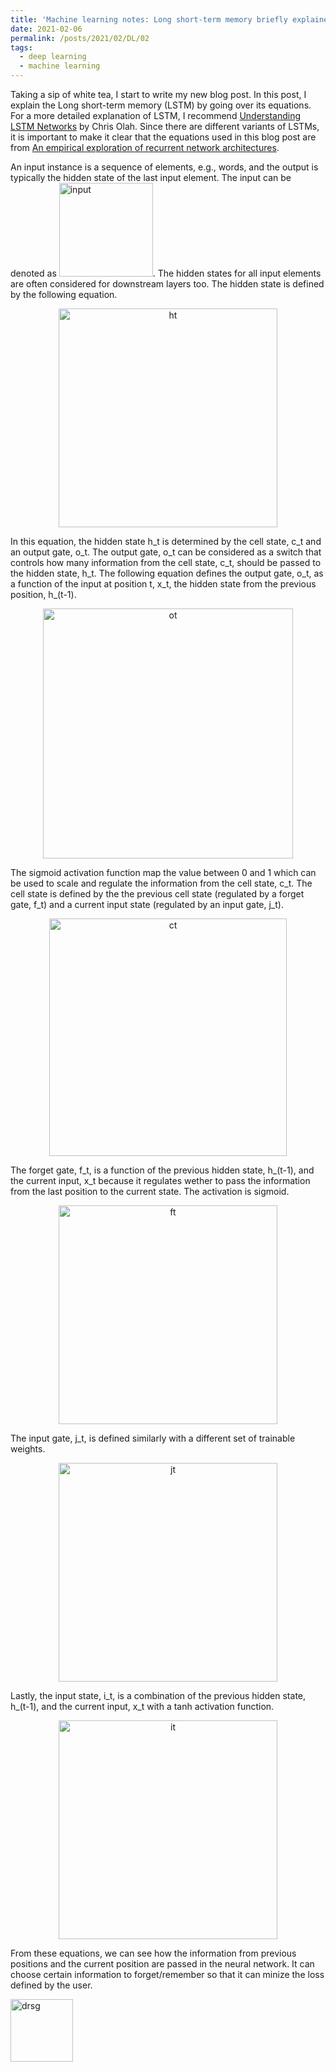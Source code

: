 ```yaml
---
title: 'Machine learning notes: Long short-term memory briefly explained by its equations'
date: 2021-02-06
permalink: /posts/2021/02/DL/02
tags:
  - deep learning
  - machine learning
---
```


Taking a sip of white tea, I start to write my new blog post. In this post, I explain the Long short-term memory (LSTM) by going over its equations. For a more detailed explanation of LSTM, I recommend [Understanding LSTM Networks](https://colah.github.io/posts/2015-08-Understanding-LSTMs/) by Chris Olah. Since there are different variants of LSTMs, it is important to make it clear that the equations used in this blog post are from [An empirical exploration of recurrent network architectures](http://proceedings.mlr.press/v37/jozefowicz15.pdf).

An input instance is a sequence of elements, e.g., words, and the output is typically the hidden state of the last input element. The input can be denoted as <img src="https://z2e2.github.io/images/lstm_input.png" width="150" alt="input">. The hidden states for all input elements are often considered for downstream layers too. The hidden state is defined by the following equation.

<p align="center">
  <img src="https://z2e2.github.io/images//lstm_ht.png" width="350" alt="ht">
</p>

In this equation, the hidden state h_t is determined by the cell state, c_t and an output gate, o_t. The output gate, o_t can be considered as a switch that controls how many information from the cell state, c_t, should be passed to the hidden state, h_t. The following equation defines the output gate, o_t, as a function of the input at position t, x_t, the hidden state from the previous position, h_(t-1).

<p align="center">
  <img src="https://z2e2.github.io/images//lstm_ot.png" width="400" alt="ot">
</p>

The sigmoid activation function map the value between 0 and 1 which can be used to scale and regulate the information from the cell state, c_t. The cell state is defined by the the previous cell state (regulated by a forget gate, f_t) and a current input state (regulated by an input gate, j_t).

<p align="center">
  <img src="https://z2e2.github.io/images//lstm_ct.png" width="380" alt="ct">
</p>

The forget gate, f_t, is a function of the previous hidden state, h_(t-1), and the current input, x_t because it regulates wether to pass the information from the last position to the current state. The activation is sigmoid.

<p align="center">
  <img src="https://z2e2.github.io/images//lstm_ft.png" width="350" alt="ft">
</p>

The input gate, j_t, is defined similarly with a different set of trainable weights.

<p align="center">
  <img src="https://z2e2.github.io/images//lstm_jt.png" width="350" alt="jt">
</p>

Lastly, the input state, i_t, is a combination of the previous hidden state, h_(t-1), and the current input, x_t with a tanh activation function.

<p align="center">
  <img src="https://z2e2.github.io/images//lstm_it.png" width="350" alt="it">
</p>

From these equations, we can see how the information from previous positions and the current position are passed in the neural network. It can choose certain information to forget/remember so that it can minize the loss defined by the user.

<img class="alignnone  wp-image-577" alt="drsg" src="https://z2e2.github.io/images/square_activation.png" width="100" height="100"/>
